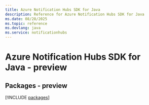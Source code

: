 ```yaml
---
title: Azure Notification Hubs SDK for Java
description: Reference for Azure Notification Hubs SDK for Java
ms.date: 08/28/2025
ms.topic: reference
ms.devlang: java
ms.service: notificationhubs
---
```

# Azure Notification Hubs SDK for Java - preview
## Packages - preview
[!INCLUDE [packages](notification-hubs-index.md)]